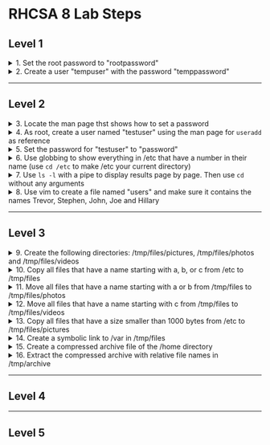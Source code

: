 # RHCSA 8 Lab Steps

## Level 1

<details>
  <summary>1. Set the root password to "rootpassword"</summary>
  <code>
    sudo passwd root  
    rootpassword  
    rootpassword
  </code>
</details>

<details>
  <summary>2. Create a user "tempuser" with the password "temppassword"</summary>
  <code>
    useradd tempuser
    passwd tempuser
    temppassword
    temppassword
  </code>
</details>

***

## Level 2

<details>
  <summary>3. Locate the man page thst shows how to set a password</summary>
  <code>man -k password</code>
  There are far to many results here to find what is needed
  <code>man -k password | grep 1</code>
  Checking general commands to see if anything is applicable
  <code>man -k password | grep 8</code>
  Checking system administration commands to see if anything is applicable
  <code>man useradd</code>
  Checking an already known command to see if there's anything that can be used (check see also section)
  <code>man passwd</code>
  Both command and description don't include the word "password" which is why they weren't found
</details>

<details>
  <summary>4. As root, create a user named "testuser" using the man page for <code>useradd</code> as reference</summary>
  <code>useradd testuser</code>
</details>

<details>
  <summary>5. Set the password for "testuser" to "password"</summary>
  <code>
    passwd testuser
    New password: password
    BAD PASSWORD: The password fails the dictionary check - it is based on a dictionary word
    Retype new password: password
    passwd: all authentication tokens updated successfully.
  </code>
</details>

<details>
  <summary>6. Use globbing to show everything in /etc that have a number in their name (use <code>cd /etc</code> to make /etc your current directory)</summary>
  <code>
    cd /etc
    ls -d *[0-9]*
  </code>
</details>

<details>
  <summary>7. Use <code>ls -l</code> with a pipe to display results page by page. Then use <code>cd</code> without any arguments</summary>
  <code>
    ls -l | less
    cd
  </code>
</details>

<details>
  <summary>8. Use vim to create a file named "users" and make sure it contains the names Trevor, Stephen, John, Joe and Hillary</summary>
  <code>
    vim users
  </code>
</details> 

***

## Level 3

<details>
  <summary>9. Create the following directories: /tmp/files/pictures, /tmp/files/photos and /tmp/files/videos</summary>
  <code>mkdir -p /tmp/files/pictures /tmp/files/photos /tmp/files/videos</code>
  The <code>-p</code> option ensures that any subfolders that do not exist get created
</details>

<details>
  <summary>10. Copy all files that have a name starting with a, b, or c from /etc to /tmp/files</summary>
  <code>cp /etc/[a-c]* /tmp/files</code>
  There will be an warning that some subdirectories were not copied because the <code>-r</code> option was not used. This is expect as we only want the files.
</details>

<details>
  <summary>11. Move all files that have a name starting with a or b from /tmp/files to /tmp/files/photos</summary>
  <code>
    cd /tmp/files/
    mv [ab]* photos/
  </code>
</details>

<details>
  <summary>12. Move all files that have a name starting with c from /tmp/files to /tmp/files/videos</summary>
  <code>mv c* videos/</code>
</details>

<details>
  <summary>13. Copy all files that have a size smaller than 1000 bytes from /etc to /tmp/files/pictures</summary>
  <code>find /etc -size -1000c -exec cp {} pictures \;</code>
</details>

<details>
  <summary>14. Create a symbolic link to /var in /tmp/files</summary>
  <code>ln -s /var .</code>
</details>

<details>
  <summary>15. Create a compressed archive file of the /home directory</summary>
  <code>tar cJvf home.tar.xz /home</code>
</details>

<details>
  <summary>16. Extract the compressed archive with relative file names in /tmp/archive</summary>
  <code>mkdir /tmp/archive; tar xvf home.tar.xz -C /tmp/archive/</code>
</details>

***

## Level 4



***

## Level 5
